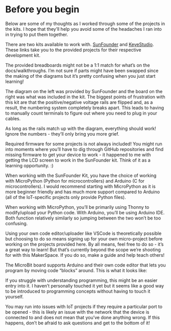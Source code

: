 # Before you begin

Below are some of my thoughts as I worked through some of the projects in the kits.  I hope that they’ll help you avoid some of the headaches I ran into in trying to put them together.


There are two kits available to work with.  [SunFounder](https://docs.sunfounder.com/projects/kepler-kit/en/latest/index.html) and [KeyeStudio](https://wiki.keyestudio.com/KS0361(KS0365)_keyestudio_37_in_1_Starter_Kit_for_BBC_micro:bit).  These links take you to the provided projects for their respective development kit.


The provided breadboards might not be a 1:1 match for what’s on the docs/walkthroughs.  I’m not sure if parts might have been swapped since the making of the diagrams but it’s pretty confusing when you just start learning!  


The diagram on the left was provided by SunFounder and the board on the right was what was included in the kit.  The biggest points of frustration with this kit are that the positive/negative voltage rails are flipped and, as a result, the numbering system completely breaks apart.  This leads to having to manually count terminals to figure out where you need to plug in your cables.  


As long as the rails match up with the diagram, everything should work!  Ignore the numbers - they’ll only bring you more grief.


Required firmware for some projects is not always included!  You might run into moments where you’ll have to dig through GitHub repositories and find missing firmware to get your device to work - it happened to me with getting the LCD screen to work in the SunFounder kit.  Think of it as a learning opportunity. :) 


When working with the SunFounder Kit, you have the choice of working with MicroPython (Python for microcontrollers) and Arduino (C for microcontrollers).  I would recommend starting with MicroPython as it is more beginner friendly and has much more support compared to Arduino (all of the IoT-specific projects only provide Python files).


When working with MicroPython, you’ll be primarily using Thonny to modify/upload your Python code.  With Arduino, you’ll be using Arduino IDE.  Both function relatively similarly so jumping between the two won’t be too confusing.


Using your own code editor/uploader like VSCode is theoretically possible but choosing to do so means signing up for your own micro-project before working on the projects provided here.  By all means, feel free to do so - it’s a great way to learn!  But that’s currently beyond the scope we’re shooting for with this MakerSpace.  If you do so, make a guide and help teach others!



The MicroBit board supports Arduino and their own code editor that lets you program by moving code “blocks” around.  This is what it looks like:



If you struggle with understanding programming, this might be an easier entry into it.  I haven’t personally touched it yet but it seems like a good way to be introduced to programming concepts without having to touch it yourself.



You may run into issues with IoT projects if they require a particular port to be opened - this is likely an issue with the network that the device is connected to and does not mean that you’ve done anything wrong.  If this happens, don’t be afraid to ask questions and get to the bottom of it!
